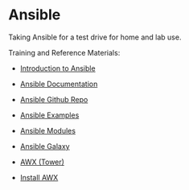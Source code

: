# Ansible

Taking Ansible for a test drive for home and lab use.


Training and Reference Materials:

* [Introduction to Ansible](https://www.linkedin.com/learning/learning-ansible-2/an-introduction-to-ansible)

* [Ansible Documentation](https://docs.ansible.com/ansible/latest/index.html)

* [Ansible Github Repo](https://github.com/ansible/ansible)

* [Ansible Examples](https://github.com/ansible/ansible-examples)

* [Ansible Modules](https://github.com/ansible/ansible-modules-core)

* [Ansible Galaxy](https://galaxy.ansible.com/)

* [AWX (Tower)](https://www.youtube.com/watch?v=iKmY4jEiy_A)

* [Install AWX](https://www.howtoforge.com/tutorial/centos-ansible-awx-installation/)



